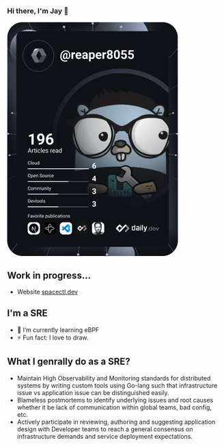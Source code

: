 ### Hi there, I'm Jay 👋

<a href="https://app.daily.dev/DailyDevTips"><img src="https://github.com/reaper8055/reaper8055/blob/master/devcard.svg" width="400" alt="reaper8055's Dev Card"/></a>


## Work in progress... 
- Website [spacectl.dev](https://sleepyowl.dev/)

## I'm a SRE
- 🌱 I’m currently learning eBPF
- ⚡ Fun fact: I love to draw.

## What I genrally do as a SRE?
- Maintain High Observability and Monitoring standards for distributed systems by writing custom tools using Go-lang such that infrastructure issue vs application issue can be distinguished easily.
- Blameless postmortems to identify underlying issues and root causes whether it be lack of communication within global teams, bad config, etc.
- Actively participate in reviewing, authoring and suggesting application design with Developer teams to reach a general consensus on infrastructure demands and service deployment expectations.
